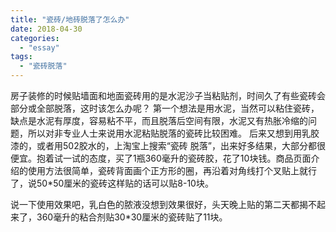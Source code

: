 ```yaml
---
title: "瓷砖/地砖脱落了怎么办"
date: 2018-04-30
categories: 
  - "essay"
tags: 
  - "瓷砖脱落"
---
```


房子装修的时候贴墙面和地面瓷砖用的是水泥沙子当粘贴剂，时间久了有些瓷砖会部分或全部脱落，这时该怎么办呢？ 第一个想法是用水泥，当然可以粘住瓷砖，缺点是水泥有厚度，容易粘不平，而且脱落后空间有限，水泥又有热胀冷缩的问题，所以对非专业人士来说用水泥粘贴脱落的瓷砖比较困难。 后来又想到用乳胶漆的，或者用502胶水的，上淘宝上搜索“瓷砖 脱落”，出来好多结果，大部分都很便宜。抱着试一试的态度，买了1瓶360毫升的瓷砖胶，花了10块钱。商品页面介绍的使用方法很简单，瓷砖背面画个正方形的圈，再沿着对角线打个叉贴上就行了，说50\*50厘米的瓷砖这样贴的话可以贴8-10块。

说一下使用效果吧，乳白色的脓液没想到效果很好，头天晚上贴的第二天都揭不起来了，360毫升的粘合剂贴30\*30厘米的瓷砖贴了11块。
